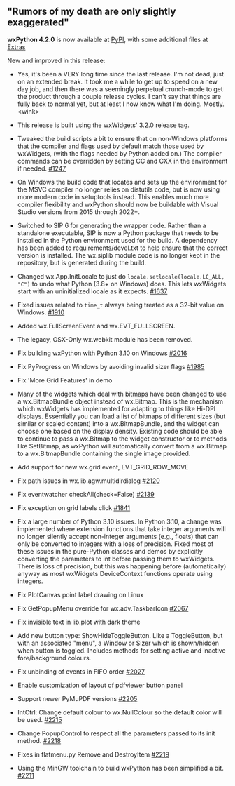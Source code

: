 <!--
.. title: wxPython 4.2.0 Released
.. slug: 2022-08-07-wxpython-411-release
.. date: 2022-08-07
.. tags: Development, Release, Phoenix
.. category: News
.. link:
.. description:
.. type: text
-->

## "Rumors of my death are only slightly exaggerated"

**wxPython 4.2.0** is now available at
[PyPI](https://pypi.org/project/wxPython/4.2.0), with some additional files at
[Extras](https://extras.wxPython.org/wxPython4/extras/)

New and improved in this release:

* Yes, it's been a VERY long time since the last release. I'm not dead, just on
  an extended break. It took me a while to get up to speed on a new day job, and
  then there was a seemingly perpetual crunch-mode to get the product through a
  couple release cycles. I can't say that things are fully back to normal yet,
  but at least I now know what I'm doing. Mostly. &lt;wink&gt;

* This release is built using the wxWidgets' 3.2.0 release tag.

* Tweaked the build scripts a bit to ensure that on non-Windows platforms that
  the compiler and flags used by default match those used by wxWidgets, (with
  the flags needed by Python added on.) The compiler commands can be overridden
  by setting CC and CXX in the environment if needed. [#1247](https://github.com/wxWidgets/Phoenix/issues/1247)

* On Windows the build code that locates and sets up the environment for the
  MSVC compiler no longer relies on distutils code, but is now using more modern
  code in setuptools instead. This enables much more compiler flexibility and
  wxPython should now be buildable with Visual Studio versions from 2015 through
  2022+.

* Switched to SIP 6 for generating the wrapper code. Rather than a standalone
  executable, SIP is now a Python package that needs to be installed in the
  Python environment used for the build. A dependency has been added to
  requirements/devel.txt to help ensure that the correct version is installed.
  The wx.siplib module code is no longer kept in the repository, but is
  generated during the build.

* Changed wx.App.InitLocale to just do `locale.setlocale(locale.LC_ALL, "C")`
  to undo what Python (3.8+ on Windows) does. This lets wxWidgets start with an
  uninitialized locale as it expects. [#1637](https://github.com/wxWidgets/Phoenix/issues/1637)

* Fixed issues related to `time_t` always being treated as a 32-bit value on
  Windows. [#1910](https://github.com/wxWidgets/Phoenix/issues/1910)

* Added wx.FullScreenEvent and wx.EVT_FULLSCREEN.

* The legacy, OSX-Only wx.webkit module has been removed.

* Fix building wxPython with Python 3.10 on Windows [#2016](https://github.com/wxWidgets/Phoenix/issues/2016)

* Fix PyProgress on Windows by avoiding invalid sizer flags [#1985](https://github.com/wxWidgets/Phoenix/issues/1985)

* Fix 'More Grid Features' in demo

* Many of the widgets which deal with bitmaps have been changed to use a
  wx.BitmapBundle object instead of wx.Bitmap. This is the mechanism which
  wxWidgets has implemented for adapting to things like Hi-DPI displays.
  Essentially you can load a list of bitmaps of different sizes (but similar or
  scaled content) into a wx.BitmapBundle, and the widget can choose one based on
  the display density. Existing code should be able to continue to pass a
  wx.Bitmap to the widget constructor or to methods like SetBitmap, as wxPython
  will automatically convert from a wx.Bitmap to a wx.BitmapBundle containing
  the single image provided.

* Add support for new wx.grid event, EVT_GRID_ROW_MOVE

* Fix path issues in wx.lib.agw.multidirdialog [#2120](https://github.com/wxWidgets/Phoenix/issues/2120)

* Fix eventwatcher checkAll(check=False) [#2139](https://github.com/wxWidgets/Phoenix/issues/2139)

* Fix exception on grid labels click [#1841](https://github.com/wxWidgets/Phoenix/issues/1841)

* Fix a large number of Python 3.10 issues.  In Python 3.10, a change was
  implemented where extension functions that take integer arguments will no
  longer silently accept non-integer arguments (e.g., floats) that can only be
  converted to integers with a loss of precision.  Fixed most of these issues
  in the pure-Python classes and demos by explicitly converting the parameters
  to int before passing them to wxWidgets.  There is loss of precision, but
  this was happening before (automatically) anyway as most wxWidgets
  DeviceContext functions operate using integers.

* Fix PlotCanvas point label drawing on Linux

* Fix GetPopupMenu override for wx.adv.TaskbarIcon [#2067](https://github.com/wxWidgets/Phoenix/issues/2067)

* Fix invisible text in lib.plot with dark theme

* Add new button type: ShowHideToggleButton.  Like a ToggleButton, but with an
  associated "menu", a Window or Sizer which is shown/hidden when button is
  toggled. Includes methods for setting active and inactive fore/background
  colours.

* Fix unbinding of events in FIFO order [#2027](https://github.com/wxWidgets/Phoenix/issues/2027)

* Enable customization of layout of pdfviewer button panel

* Support newer PyMuPDF versions [#2205](https://github.com/wxWidgets/Phoenix/issues/2205)

* IntCtrl: Change default colour to wx.NullColour so the default color will be
  used. [#2215](https://github.com/wxWidgets/Phoenix/issues/2215)

* Change PopupControl to respect all the parameters passed to its init method.
  [#2218](https://github.com/wxWidgets/Phoenix/issues/2218)

* Fixes in flatmenu.py Remove and DestroyItem [#2219](https://github.com/wxWidgets/Phoenix/issues/2219)

* Using the MinGW toolchain to build wxPython has been simplified a bit. [#2211](https://github.com/wxWidgets/Phoenix/issues/2211)


